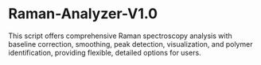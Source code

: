 # Raman-Analyzer-V1.0
This script offers comprehensive Raman spectroscopy analysis with baseline correction, smoothing, peak detection, visualization, and polymer identification, providing flexible, detailed options for users.

